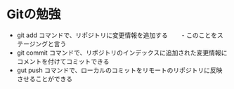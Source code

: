 # Gitの勉強

- git add コマンドで、リポジトリに変更情報を追加する
　　- このことをステージングと言う
- git commit コマンドで、リポジトリのインデックスに追加された変更情報にコメントを付けてコミットできる
- gut push コマンドで、ローカルのコミットをリモートのリポジトリに反映させることができる
